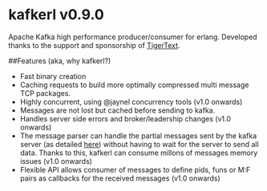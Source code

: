 kafkerl v0.9.0
==============

Apache Kafka high performance producer/consumer for erlang.
Developed thanks to the support and sponsorship of [TigerText](http://www.tigertext.com/).

##Features (aka, why kafkerl?)
 - Fast binary creation
 - Caching requests to build more optimally compressed multi message TCP packages.
 - Highly concurrent, using @jaynel concurrency tools (v1.0 onwards)
 - Messages are not lost but cached before sending to kafka.
 - Handles server side errors and broker/leadership changes (v1.0 onwards)
 - The message parser can handle the partial messages sent by the kafka server (as detailed [here](https://cwiki.apache.org/confluence/display/KAFKA/A+Guide+To+The+Kafka+Protocol#AGuideToTheKafkaProtocol-FetchAPI)) without having to wait for the server to send all data. Thanks to this, kafkerl can consume millons of messages memory issues (v1.0 onwards)
 - Flexible API allows consumer of messages to define pids, funs or M:F pairs as callbacks for the received messages (v1.0 onwards)
